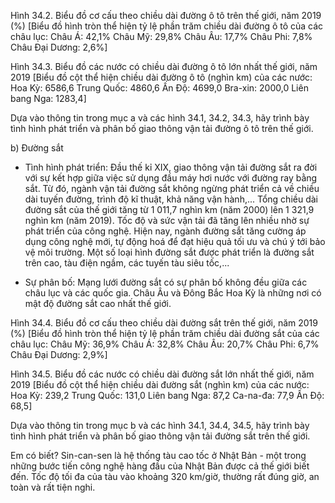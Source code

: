 Hình 34.2. Biểu đồ cơ cấu theo chiều dài đường ô tô trên thế giới, năm 2019 (%)
[Biểu đồ hình tròn thể hiện tỷ lệ phần trăm chiều dài đường ô tô của các châu lục:
Châu Á: 42,1%
Châu Mỹ: 29,8%
Châu Âu: 17,7%
Châu Phi: 7,8%
Châu Đại Dương: 2,6%]

Hình 34.3. Biểu đồ các nước có chiều dài đường ô tô lớn nhất thế giới, năm 2019
[Biểu đồ cột thể hiện chiều dài đường ô tô (nghìn km) của các nước:
Hoa Kỳ: 6586,6
Trung Quốc: 4860,6
Ấn Độ: 4699,0
Bra-xin: 2000,0
Liên bang Nga: 1283,4]

Dựa vào thông tin trong mục a và các hình 34.1, 34.2, 34.3, hãy trình bày tình hình phát triển và phân bố giao thông vận tải đường ô tô trên thế giới.

b) Đường sắt

- Tình hình phát triển: Đầu thế kỉ XIX, giao thông vận tải đường sắt ra đời với sự kết hợp giữa việc sử dụng đầu máy hơi nước với đường ray bằng sắt. Từ đó, ngành vận tải đường sắt không ngừng phát triển cả về chiều dài tuyến đường, trình độ kĩ thuật, khả năng vận hành,... Tổng chiều dài đường sắt của thế giới tăng từ 1 011,7 nghìn km (năm 2000) lên 1 321,9 nghìn km (năm 2019). Tốc độ và sức vận tải đã tăng lên nhiều nhờ sự phát triển của công nghệ. Hiện nay, ngành đường sắt tăng cường áp dụng công nghệ mới, tự động hoá để đạt hiệu quả tối ưu và chú ý tới bảo vệ môi trường. Một số loại hình đường sắt được phát triển là đường sắt trên cao, tàu điện ngầm, các tuyến tàu siêu tốc,...

- Sự phân bố: Mạng lưới đường sắt có sự phân bố không đều giữa các châu lục và các quốc gia. Châu Âu và Đông Bắc Hoa Kỳ là những nơi có mật độ đường sắt cao nhất thế giới.

Hình 34.4. Biểu đồ cơ cấu theo chiều dài đường sắt trên thế giới, năm 2019 (%)
[Biểu đồ hình tròn thể hiện tỷ lệ phần trăm chiều dài đường sắt của các châu lục:
Châu Mỹ: 36,9%
Châu Á: 32,8%
Châu Âu: 20,7%
Châu Phi: 6,7%
Châu Đại Dương: 2,9%]

Hình 34.5. Biểu đồ các nước có chiều dài đường sắt lớn nhất thế giới, năm 2019
[Biểu đồ cột thể hiện chiều dài đường sắt (nghìn km) của các nước:
Hoa Kỳ: 239,2
Trung Quốc: 131,0
Liên bang Nga: 87,2
Ca-na-đa: 77,9
Ấn Độ: 68,5]

Dựa vào thông tin trong mục b và các hình 34.1, 34.4, 34.5, hãy trình bày tình hình phát triển và phân bố giao thông vận tải đường sắt trên thế giới.

Em có biết?
Sin-can-sen là hệ thống tàu cao tốc ở Nhật Bản - một trong những bước tiến công nghệ hàng đầu của Nhật Bản được cả thế giới biết đến. Tốc độ tối đa của tàu vào khoảng 320 km/giờ, thường rất đúng giờ, an toàn và rất tiện nghi.